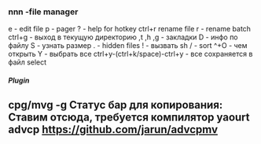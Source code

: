 ### nnn -file manager

e - edit file
p - pager
? - help for hotkey
ctrl+r rename file
r - rename batch
ctrl+g - выход в текущую директорию
,t ,h ,g - закладки
D - инфо по файлу
S - узнать размер
. - hidden files
! - вызвать sh
/ - sort
^+O - чем открыть
Y - выбрать все
ctrl+y-(сtrl+k/space)-ctrl+y - все сохраняется в файл select

##### Plugin

cpg/mvg -g
Статус бар для копирования:
Ставим отсюда, требуется компилятор
yaourt advcp
https://github.com/jarun/advcpmv
-


